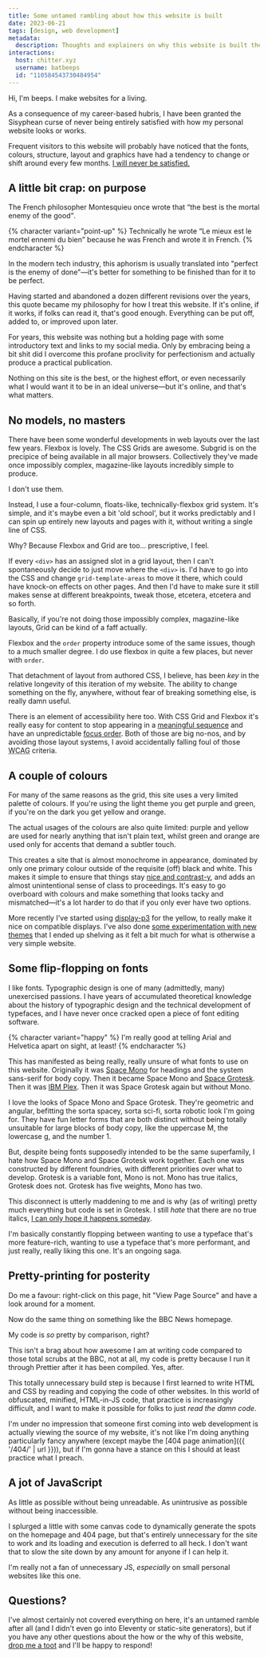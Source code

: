 ```yaml
---
title: Some untamed rambling about how this website is built
date: 2023-06-21
tags: [design, web development]
metadata:
  description: Thoughts and explainers on why this website is built the way it is, the good, the bad, and the ugly.
interactions:
  host: chitter.xyz
  username: batbeeps
  id: "110584543730484954"
---
```


Hi, I'm beeps. I make websites for a living.

As a consequence of my career-based hubris, I have been granted the Sisyphean curse of never being entirely satisfied with how my personal website looks or works.

Frequent visitors to this website will probably have noticed that the fonts, colours, structure, layout and graphics have had a tendency to change or shift around every few months. [I will never be satisfied.](https://www.youtube.com/watch?v=asfLNbrSPv4)

## A little bit crap: on purpose

The French philosopher Montesquieu once wrote that <q>the best is the mortal enemy of the good</q>.

{% character variant="point-up" %}
Technically he wrote <q lang="fr">Le mieux est le mortel ennemi du bien</q> because he was French and wrote it in French.
{% endcharacter %}

In the modern tech industry, this aphorism is usually translated into "perfect is the enemy of done"—it's better for something to be finished than for it to be perfect.

Having started and abandoned a dozen different revisions over the years, this quote became my philosophy for how I treat this website. If it's online, if it works, if folks can read it, that's good enough. Everything can be put off, added to, or improved upon later.

For years, this website was nothing but a holding page with some introductory text and links to my social media. Only by embracing being a bit shit did I overcome this profane proclivity for perfectionism and actually produce a practical publication.

Nothing on this site is the best, or the highest effort, or even necessarily what I would want it to be in an ideal universe—but it's online, and that's what matters.

## No models, no masters

There have been some wonderful developments in web layouts over the last few years. Flexbox is lovely. The CSS Grids are awesome. Subgrid is on the precipice of being available in all major browsers. Collectively they've made once impossibly complex, magazine-like layouts incredibly simple to produce.

I don't use them.

Instead, I use a four-column, floats-like, technically-flexbox grid system. It's simple, and it's maybe even a bit 'old school', but it works predictably and I can spin up entirely new layouts and pages with it, without writing a single line of CSS.

Why? Because Flexbox and Grid are too... prescriptive, I feel.

If every `<div>` has an assigned slot in a grid layout, then I can't spontaneously decide to just move where the `<div>` is. I'd have to go into the CSS and change `grid-template-areas` to move it there, which could have knock-on effects on other pages. And then I'd have to make sure it still makes sense at different breakpoints, tweak those, etcetera, etcetera and so forth.

Basically, if you're not doing those impossibly complex, magazine-like layouts, Grid can be kind of a faff actually.

Flexbox and the `order` property introduce some of the same issues, though to a much smaller degree. I do use flexbox in quite a few places, but never with `order`.

That detachment of layout from authored CSS, I believe, has been _key_ in the relative longevity of this iteration of my website. The ability to change something on the fly, anywhere, without fear of breaking something else, is really damn useful.

There is an element of accessibility here too. With CSS Grid and Flexbox it's really easy for content to stop appearing in a [meaningful sequence](https://www.w3.org/WAI/WCAG21/Understanding/meaningful-sequence.html) and have an unpredictable [focus order](https://www.w3.org/WAI/WCAG21/Understanding/focus-order.html). Both of those are big no-nos, and by avoiding those layout systems, I avoid accidentally falling foul of those <abbr title="Web Content Accessibility Guidelines">WCAG</abbr> criteria.

## A couple of colours

For many of the same reasons as the grid, this site uses a very limited palette of colours. If you're using the light theme you get purple and green, if you're on the dark you get yellow and orange.

The actual usages of the colours are also quite limited: purple and yellow are used for nearly anything that isn't plain text, whilst green and orange are used only for accents that demand a subtler touch.

This creates a site that is almost monochrome in appearance, dominated by only one primary colour outside of the requisite (off) black and white. This makes it simple to ensure that things stay [nice and contrast-y](https://www.w3.org/WAI/WCAG21/Understanding/contrast-minimum.html), and adds an almost unintentional sense of class to proceedings. It's easy to go overboard with colours and make something that looks tacky and mismatched—it's a lot harder to do that if you only ever have two options.

More recently I've started using [display-p3](https://webkit.org/blog/10042/wide-gamut-color-in-css-with-display-p3/) for the yellow, to really make it nice on compatible displays. I've also done [some experimentation with new themes](https://chitter.xyz/@batbeeps/110396358903108275) that I ended up shelving as it felt a bit much for what is otherwise a very simple website.

## Some flip-flopping on fonts

I like fonts. Typographic design is one of many (admittedly, many) unexercised passions. I have years of accumulated theoretical knowledge about the history of typographic design and the technical development of typefaces, and I have never once cracked open a piece of font editing software.

{% character variant="happy" %}
I'm really good at telling Arial and Helvetica apart on sight, at least!
{% endcharacter %}

This has manifested as being really, really unsure of what fonts to use on this website. Originally it was [Space Mono](https://fonts.google.com/specimen/Space+Mono) for headings and the system sans-serif for body copy. Then it became Space Mono and [Space Grotesk](https://floriankarsten.github.io/space-grotesk/). Then it was [IBM Plex](https://www.ibm.com/plex/). Then it was Space Grotesk again but without Mono.

I love the looks of Space Mono and Space Grotesk. They're geometric and angular, befitting the sorta spacey, sorta sci-fi, sorta robotic look I'm going for. They have fun letter forms that are both distinct without being totally unsuitable for large blocks of body copy, like the uppercase M, the lowercase g, and the number 1.

But, despite being fonts supposedly intended to be the same superfamily, I hate how Space Mono and Space Grotesk work together. Each one was constructed by different foundries, with different priorities over what to develop. Grotesk is a variable font, Mono is not. Mono has true italics, Grotesk does not. Grotesk has five weights, Mono has two.

This disconnect is utterly maddening to me and is why (as of writing) pretty much everything but code is set in Grotesk. I still _hate_ that there are no true italics, [I can only hope it happens someday](https://github.com/floriankarsten/space-grotesk/issues/35).

I'm basically constantly flopping between wanting to use a typeface that's more feature-rich, wanting to use a typeface that's more performant, and just really, really liking this one. It's an ongoing saga.

## Pretty-printing for posterity

Do me a favour: right-click on this page, hit "View Page Source" and have a look around for a moment.

Now do the same thing on something like the BBC News homepage.

My code is _so_ pretty by comparison, right?

This isn't a brag about how awesome I am at writing code compared to those total scrubs at the BBC, not at all, my code is pretty because I run it through Prettier after it has been compiled. Yes, after.

This totally unnecessary build step is because I first learned to write HTML and CSS by reading and copying the code of other websites. In this world of obfuscated, minified, HTML-in-JS code, that practice is increasingly difficult, and I want to make it possible for folks to just _read the damn code_.

I'm under no impression that someone first coming into web development is actually viewing the source of my website, it's not like I'm doing anything particularly fancy anywhere (except maybe the [404 page animation]({{ '/404/' | url }})), but if I'm gonna have a stance on this I should at least practice what I preach.

## A jot of JavaScript

As little as possible without being unreadable. As unintrusive as possible without being inaccessible.

I splurged a little with some canvas code to dynamically generate the spots on the homepage and 404 page, but that's entirely unnecessary for the site to work and its loading and execution is deferred to all heck. I don't want that to slow the site down by any amount for anyone if I can help it.

I'm really not a fan of unnecessary JS, _especially_ on small personal websites like this one.

## Questions?

I've almost certainly not covered everything on here, it's an untamed ramble after all (and I didn't even go into Eleventy or static-site generators), but if you have any other questions about the how or the why of this website, [drop me a toot](https://chitter.xyz/@batbeeps) and I'll be happy to respond!
